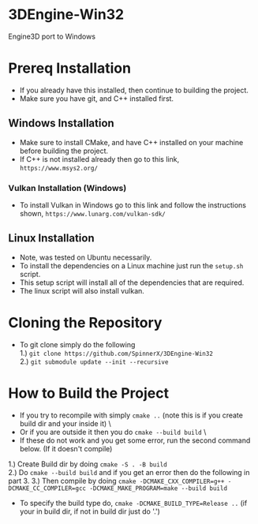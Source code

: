 # 3DEngine-Win32
Engine3D port to Windows

# Prereq Installation
* If you already have this installed, then continue to building the project.
* Make sure you have git, and C++ installed first.

## Windows Installation
* Make sure to install CMake, and have C++ installed on your machine before building the project.
* If C++ is not installed already then go to this link, `https://www.msys2.org/`

### Vulkan Installation (Windows)
* To install Vulkan in Windows go to this link and follow the instructions shown, `https://www.lunarg.com/vulkan-sdk/`

## Linux Installation
* Note, was tested on Ubuntu necessarily.
* To install the dependencies on a Linux machine just run the `setup.sh` script.
* This setup script will install all of the dependencies that are required.
* The linux script will also install vulkan.

# Cloning the Repository
* To git clone simply do the following \
1.) `git clone https://github.com/SpinnerX/3DEngine-Win32` \
2.) `git submodule update --init --recursive`


# How to Build the Project
* If you try to recompile with simply `cmake ..` (note this is if you create build dir and your inside it) \
* Or if you are outside it then you do `cmake --build build` \
* If these do not work and you get some error, run the second command below. (If it doesn't compile)

1.) Create Build dir by doing `cmake -S . -B build` \
2.) Do `cmake --build build` and if you get an error then do the following in part 3.
3.) Then compile by doing `cmake -DCMAKE_CXX_COMPILER=g++ -DCMAKE_CC_COMPILER=gcc -DCMAKE_MAKE_PROGRAM=make --build build`

* To specify the build type do, `cmake -DCMAKE_BUILD_TYPE=Release ..` (if your in build dir, if not in build dir just do '.')